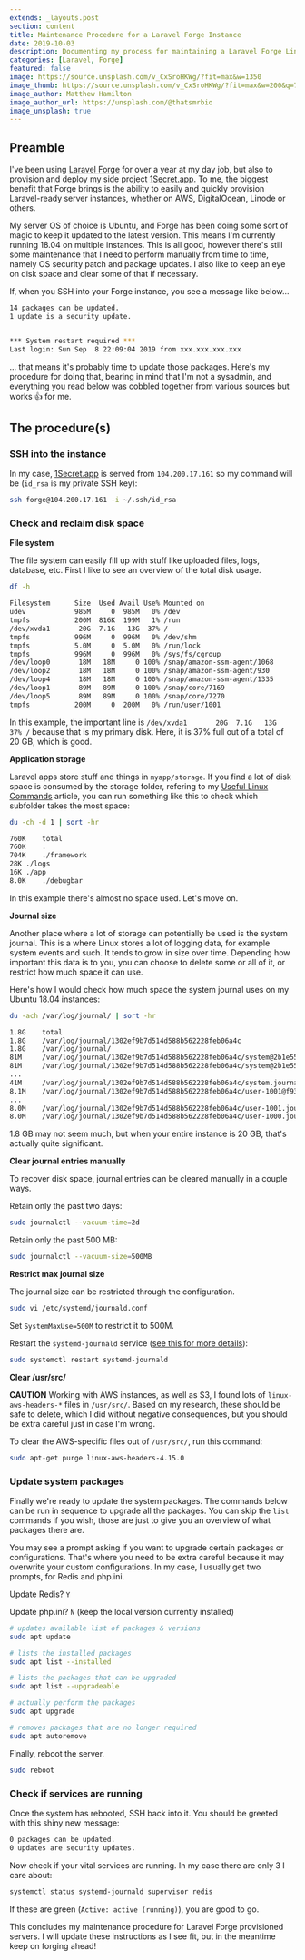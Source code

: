 ```yaml
---
extends: _layouts.post
section: content
title: Maintenance Procedure for a Laravel Forge Instance
date: 2019-10-03
description: Documenting my process for maintaining a Laravel Forge Linux instance.
categories: [Laravel, Forge]
featured: false
image: https://source.unsplash.com/v_CxSroHKWg/?fit=max&w=1350
image_thumb: https://source.unsplash.com/v_CxSroHKWg/?fit=max&w=200&q=75
image_author: Matthew Hamilton
image_author_url: https://unsplash.com/@thatsmrbio
image_unsplash: true
---
```


## Preamble

I've been using [Laravel Forge](https://forge.laravel.com) for over a year at my day job, but also to provision and deploy my side project [1Secret.app](https://1secret.app/). To me, the biggest benefit that Forge brings is the ability to easily and quickly provision Laravel-ready server instances, whether on AWS, DigitalOcean, Linode or others.

My server OS of choice is Ubuntu, and Forge has been doing some sort of magic to keep it updated to the latest version. This means I'm currently running 18.04 on multiple instances. This is all good, however there's still some maintenance that I need to perform manually from time to time, namely OS security patch and package updates. I also like to keep an eye on disk space and clear some of that if necessary.

If, when you SSH into your Forge instance, you see a message like below...

```bash
14 packages can be updated.
1 update is a security update.


*** System restart required ***
Last login: Sun Sep  8 22:09:04 2019 from xxx.xxx.xxx.xxx
``` 

... that means it's probably time to update those packages. Here's my procedure for doing that, bearing in mind that I'm not a sysadmin, and everything you read below was cobbled together from various sources but works 👍 for me.

## The procedure(s)

### SSH into the instance

In my case, [1Secret.app](https://1secret.app/) is served from `104.200.17.161` so my command will be (`id_rsa` is my private SSH key):

```bash
ssh forge@104.200.17.161 -i ~/.ssh/id_rsa
```
### Check and reclaim disk space

**File system**

The file system can easily fill up with stuff like uploaded files, logs, database, etc. First I like to see an overview of the total disk usage.

```bash
df -h

Filesystem      Size  Used Avail Use% Mounted on
udev            985M     0  985M   0% /dev
tmpfs           200M  816K  199M   1% /run
/dev/xvda1       20G  7.1G   13G  37% /
tmpfs           996M     0  996M   0% /dev/shm
tmpfs           5.0M     0  5.0M   0% /run/lock
tmpfs           996M     0  996M   0% /sys/fs/cgroup
/dev/loop0       18M   18M     0 100% /snap/amazon-ssm-agent/1068
/dev/loop2       18M   18M     0 100% /snap/amazon-ssm-agent/930
/dev/loop4       18M   18M     0 100% /snap/amazon-ssm-agent/1335
/dev/loop1       89M   89M     0 100% /snap/core/7169
/dev/loop5       89M   89M     0 100% /snap/core/7270
tmpfs           200M     0  200M   0% /run/user/1001
```

In this example, the important line is `/dev/xvda1       20G  7.1G   13G  37% /` because that is my primary disk. Here, it is 37% full out of a total of 20 GB, which is good.

**Application storage**

Laravel apps store stuff and things in `myapp/storage`. If you find a lot of disk space is consumed by the storage folder, refering to my [Useful Linux Commands](https://chasingcode.dev/blog/useful-linux-commands/) article, you can run something like this to check which subfolder takes the most space:

```bash
du -ch -d 1 | sort -hr

760K	total
760K	.
704K	./framework
28K	./logs
16K	./app
8.0K	./debugbar
```
In this example there's almost no space used. Let's move on.

**Journal size**

Another place where a lot of storage can potentially be used is the system journal. This is a where Linux stores a lot of logging data, for example system events and such. It tends to grow in size over time. Depending how important this data is to you, you can choose to delete some or all of it, or restrict how much space it can use.

Here's how I would check how much space the system journal uses on my Ubuntu 18.04 instances:

```bash
du -ach /var/log/journal/ | sort -hr

1.8G    total
1.8G    /var/log/journal/1302ef9b7d514d588b562228feb06a4c
1.8G    /var/log/journal/
81M     /var/log/journal/1302ef9b7d514d588b562228feb06a4c/system@2b1e5536b8964276bd01478033377b9b-000000000017bdd9-00058b9e4032a3be.journal
81M     /var/log/journal/1302ef9b7d514d588b562228feb06a4c/system@2b1e5536b8964276bd01478033377b9b-0000000000167546-00058adae74a631a.journal
...
41M     /var/log/journal/1302ef9b7d514d588b562228feb06a4c/system.journal
8.1M    /var/log/journal/1302ef9b7d514d588b562228feb06a4c/user-1001@f935c142f48041da86bb9920da4f84de-000000000003acdb-0005815031482878.journal
...
8.0M    /var/log/journal/1302ef9b7d514d588b562228feb06a4c/user-1001.journal
8.0M    /var/log/journal/1302ef9b7d514d588b562228feb06a4c/user-1000.journal
```

1.8 GB may not seem much, but when your entire instance is 20 GB, that's actually quite significant.

**Clear journal entries manually**

To recover disk space, journal entries can be cleared manually in a couple ways.

Retain only the past two days:

```bash
sudo journalctl --vacuum-time=2d
```

Retain only the past 500 MB:

```bash
sudo journalctl --vacuum-size=500MB
```

**Restrict max journal size**

The journal size can be restricted through the configuration.

```bash
sudo vi /etc/systemd/journald.conf
```

Set `SystemMaxUse=500M` to restrict it to 500M.

Restart the `systemd-journald` service ([see this for more details](https://unix.stackexchange.com/questions/253203/how-to-tell-journald-to-re-read-its-configuration)):

```bash
sudo systemctl restart systemd-journald
```

**Clear /usr/src/**

**CAUTION** Working with AWS instances, as well as S3, I found lots of `linux-aws-headers-*` files in `/usr/src/`. Based on my research, these should be safe to delete, which I did without negative consequences, but you should be extra careful just in case I'm wrong.

To clear the AWS-specific files out of `/usr/src/`, run this command:

```bash
sudo apt-get purge linux-aws-headers-4.15.0
```

### Update system packages

Finally we're ready to update the system packages. The commands below can be run in sequence to upgrade all the packages. You can skip the `list` commands if you wish, those are just to give you an overview of what packages there are.

You may see a prompt asking if you want to upgrade certain packages or configurations. That's where you need to be extra careful because it may overwrite your custom configurations. In my case, I usually get two prompts, for Redis and php.ini.

Update Redis? `Y`

Update php.ini? `N` (keep the local version currently installed)

```bash
# updates available list of packages & versions
sudo apt update

# lists the installed packages
sudo apt list --installed

# lists the packages that can be upgraded
sudo apt list --upgradeable

# actually perform the packages
sudo apt upgrade

# removes packages that are no longer required
sudo apt autoremove
```

Finally, reboot the server.

```bash
sudo reboot
```

### Check if services are running

Once the system has rebooted, SSH back into it. You should be greeted with this shiny new message:

```bash
0 packages can be updated.
0 updates are security updates.
```
 
Now check if your vital services are running. In my case there are only 3 I care about:

```bash
systemctl status systemd-journald supervisor redis
```

If these are green (`Active: active (running)`), you are good to go.

This concludes my maintenance procedure for Laravel Forge provisioned servers. I will update these instructions as I see fit, but in the meantime keep on forging ahead!
